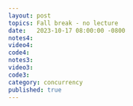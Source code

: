 ```yaml
---
layout: post
topics: Fall break - no lecture
date:   2023-10-17 08:00:00 -0800
notes4: 
video4: 
code4: 
notes3: 
video3: 
code3: 
category: concurrency
published: true
---
```

